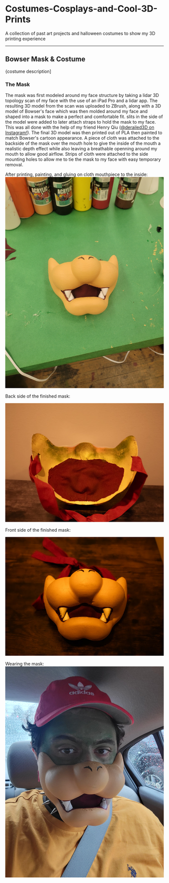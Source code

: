 # Costumes-Cosplays-and-Cool-3D-Prints
A collection of past art projects and halloween costumes to show my 3D printing experience

---

## Bowser Mask & Costume

{costume description]

### The Mask

The mask was first modeled around my face structure by taking a lidar 3D topology scan of my face with the use of an iPad Pro and a lidar app. The resulting 3D model from the scan was uploaded to ZBrush, along with a 3D model of Bowser's face which was then molded around my face and shaped into a mask to make a perfect and comfortable fit. slits in the side of the model were added to later attach straps to hold the mask to my face. This was all done with the help of my friend Henry Qiu ([@derailed3D on Instagram!](https://www.instagram.com/derailed3d/)). The final 3D model was then printed out of PLA then painted to match Bowser's cartoon appearance. A piece of cloth was attached to the backside of the mask over the mouth hole to give the inside of the mouth a realistic depth effect while also leaving a breathable openning around my mouth to allow good airflow. Strips of cloth were attached to the side mounting holes to allow me to tie the mask to my face with easy temporary removal.

After printing, painting, and gluing on cloth mouthpiece to the inside:
![alt text](https://github.com/ibp001/Costumes-Cosplays-and-Cool-3D-Prints/blob/1abed6db0124a165d610fa7474ef8e828bca04f4/Bowser%20Mask/Bowser%20Mask%201.jpg)

Back side of the finished mask:

![alt text](https://github.com/ibp001/Costumes-Cosplays-and-Cool-3D-Prints/blob/1abed6db0124a165d610fa7474ef8e828bca04f4/Bowser%20Mask/Bowser%20Mask%202.jpg)

Front side of the finished mask:

![alt text](https://github.com/ibp001/Costumes-Cosplays-and-Cool-3D-Prints/blob/1abed6db0124a165d610fa7474ef8e828bca04f4/Bowser%20Mask/Bowser%20Mask%203.jpg)

Wearing the mask:
![alt text](https://github.com/ibp001/Costumes-Cosplays-and-Cool-3D-Prints/blob/1abed6db0124a165d610fa7474ef8e828bca04f4/Bowser%20Mask/Bowser%20Costume.jpg)
